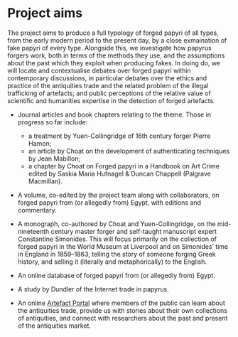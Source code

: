 # Project aims

The project aims to produce a full typology of forged papyri of all types, from the early modern period to the 
present day, by a close exmaination of fake papyri of every type. Alongside this, we investigate how papyrus 
forgers work, both in terms of the methods they use, and the assumptions about the past which they exploit when
producing fakes. In doing do, we will locate and contextualise debates over forged papyri within contemporary
discussions, in particular debates over the ethics and practice of the antiquities trade and the related problem 
of the illegal trafficking of artefacts; and public perceptions of the relative value of scientific and
humanities expertise in the detection of forged artefacts.

* Journal articles and book chapters relating to the theme. Those in progress so far include:
  * a treatment by Yuen-Collingridge of 16th century forger Pierre Hamon;
  * an article by Choat on the development of authenticating techniques by Jean Mabillon;
  * a chapter by Choat on Forged papyri in a Handbook on Art Crime edited by Saskia Maria Hufnagel & Duncan Chappell (Palgrave Macmillan).

* A volume, co-edited by the project team along with collaborators, on forged papyri from (or allegedly from) Egypt, with editions and commentary.

* A monograph, co-authored by Choat and Yuen-Collingridge, on the mid-nineteenth century master forger and self-taught manuscript expert Constantine Simonides. 
This will focus primarily on the collection of forged papyri in the World Museum at Liverpool and on Simonides’ time in 
England in 1859–1863, telling the story of someone forging Greek history, and selling it (literally and metaphorically)
to the English.

* An online database of forged papyri from (or allegedly from) Egypt.

* A study by Dundler of the Internet trade in papyrus.

* An online [Artefact Portal](/portal) where members of the public can learn about the antiquities trade, provide us with stories about their own collections of antiquities, and connect with researchers about the past and present of the antiquities market.

